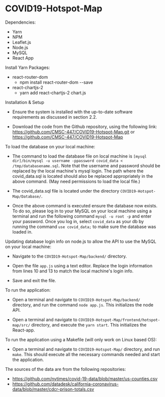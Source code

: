 # COVID19-Hotspot-Map

Dependencies:
- Yarn
- NPM
- Leaflet.js
- Node.js
- MySQL
- React App

Install Yarn Packages:
- react-router-dom 
     * npm install react-router-dom --save
-  react-chartjs-2
     * yarn add react-chartjs-2 chart.js


Installation & Setup

- Ensure the system is installed with the up-to-date software requirements as discussed in section 2.2. 

- Download the code from the Github repository, using the following link: https://github.com/CMSC-447/COVID19-Hotspot-Map.git or https://github.com/CMSC-447/COVID19-Hotspot-Map

To load the database on your local machine:

- The command to load the database file on local machine is `[mysql dir]/bin/mysql -u username -ppassword covid_data < /tmp/databasename.sql`. Note that the username and password should be replaced by the local machine's mysql login. The path where the covid_data.sql is located should also be replaced appropriately in the above command. (May need permissions to load the local file.)

- The covid_data.sql file is located under the  directory `COVID19-Hotspot-Map/Database/`.

- Once the above command is executed ensure the database now exists. To do so, please log in to your MySQL on your local machine using a terminal and run the following command `mysql -u root -p` and enter your password. Once you log in, select `covid_data` as your db by running the command `use covid_data;` to make sure the database was loaded in.

Updating database login info on node.js to allow the API to use the MySQL on your local machine:

- Navigate to the `COVID19-Hotspot-Map/backend/` directory.

- Open the file `app.js` using a text editor. Replace the login information from lines 10 and 13 to match the local machine's login info.

- Save and exit the file.

To run the application:

- Open a terminal and navigate to `COVID19-Hotspot-Map/backend/` directory, and run the command `node app.js`. This initializes the node API.

- Open a terminal and navigate to `COVID19-Hotspot-Map/frontend/hotspot-map/src/` directory, and execute the `yarn start`. This initializes the React-app.

To run the application using a Makefile (will only work on Linux based OS):

- Open a terminal and navigate to `COVID19-Hotspot-Map/` directory, and run `make`. This should execute all the necessary commands needed and start the application.

The sources of the data are from the following repositories:
- https://github.com/nytimes/covid-19-data/blob/master/us-counties.csv
- https://github.com/datadesk/california-coronavirus-data/blob/master/cdcr-prison-totals.csv
